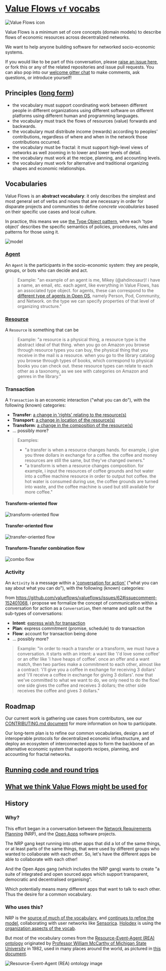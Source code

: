 # [Value Flows `vf` vocabs](https://github.com/valueflows/valueflows)

![Value Flows icon](https://rawgit.com/valueflows/valueflows/master/assets/icon-0.svg)

Value Flows is a minimum set of core concepts (domain models) to describe flows of economic resources across decentralized networks.

We want to help anyone building software for networked socio-economic systems.

If you would like to be part of this conversation, please [raise an issue here](https://github.com/valueflows/valueflows/issues), or fork this or any of the related repositories and issue pull requests.  You can also pop into our [welcome gitter chat](https://gitter.im/valueflows/welcome) to make comments, ask questions, or introduce yourself!

## Principles ([long form](https://github.com/valueflows/valueflows/wiki/Principles-for-this-vocabulary))

- the vocabulary must support coordinating work between different people in different organizations using different software on different platforms using different human and programming languages.
- the vocabulary must track the flows of resources (value) forwards and backwards.
- the vocabulary must distribute income (rewards) according to peoples' contributions, regardless of where and when in the network those contributions occurred.
- the vocabulary must be fractal: it must support high-level views of networks as well zooming in to lower and lower levels of detail.
- the vocabulary must work at the recipe, planning, and accounting levels.
- the vocabulary must work for alternative and traditional organizing shapes and economic relationships.

## Vocabularies

Value Flows is an **abstract vocabulary**: it only describes the simplest and most general set of verbs and nouns that are necessary in order for disparate projects and communities to define *concrete vocabularies* based on their specific use cases and local culture.

In practice, this means we use [the Type Object pattern](http://www.cs.ox.ac.uk/jeremy.gibbons/dpa/typeobject.pdf), whre each 'type object' describes the specific semantics of policies, procedures, rules and patterns for those using it.

![model](https://docs.google.com/drawings/d/1ZmlgstkpoOeUrdeCkWn7PziXC8iqS3eh9281bjTyxX4/pub?w=960&h=720)

### [Agent](https://github.com/valueflows/agent)

An `Agent` is the participants in the socio-economic system: they are people, groups, or bots who can decide and act.

> Example: "an example of an agent is me, Mikey (@ahdinosaur)! i have a name, an email, etc. each agent, like everything in Value Flows, has an associated type object. for agents, these can correspond to the [different type of agents in Open OS](https://enspiral.gitbooks.io/open-os/content/en/levels_of_organising.html), namely Person, Pod, Community, and Network. on the type we can specify properties of that level of organizing structure."

### [Resource](https://github.com/valueflows/resource)

A `Resource` is something that can be 

> Example: "a resource is a physical thing, a resource type is the abstract ideal of that thing. when you go on Amazon you browse through resource types you can buy, the physical thing that you receive in the mail is a resource. when you go to the library catalog you browse through types of books, which correspond to physical books you can check out. these resource types can relate to each other as a taxonomy, as we see with categories on Amazon and genres in the library."

### Transaction

A `Transaction` is an economic interaction ("what you can do"), with the following (known) categories:

- **Transfer**: [a change in 'rights' relating to the resource(s)](https://github.com/valueflows/exchange/issues/12#issuecomment-160162115)
- **Transport**: [a change in location of the resource(s)](https://github.com/valueflows/exchange/issues/12#issuecomment-160174390)
- **Transform**: [a change in the composition of the resource(s)](https://github.com/valueflows/process)
- ... possibly more?

> Examples:
>
> - "a transfer is when a resource changes hands. for example, i give you three dollars in exchange for a coffee. the coffee and money resources are still the same, but they've changed owners."
> - "a transform is when a resource changes composition. for example, i input the resources of coffee grounds and hot water into a coffee machine resource in order to output hot coffee. the hot water is consumed during use, the coffee grounds are turned into waste, and the coffee machine is used but still available for more coffee."

#### Transform-oriented flow

![transform-oriented flow](https://i.imgur.com/74gIY5C.png)

#### Transfer-oriented flow

![transfer-oriented flow](https://docs.google.com/drawings/d/1og6iUscoFmzHm2zkfhwSU3lp6zHPX2j3BfvTmyfGmww/pub?w=720&h=330)

#### Transform-Transfer combination flow

![combo flow](https://docs.google.com/drawings/d/1Sm389PH04BS_gvrvPD7_idGf-EdZmD2mhRiNl3V26a8/pub?w=746&h=674)

### Activity

An `Activity` is a message within a ['conversation for action']() ("what you can say about what you can do"), with the following (known) categories:

from https://github.com/valueflows/valueflows/issues/62#issuecomment-152401068, i propose we formalize the concept of communication within a conversation for action as a `Conversation`, then rename and split out the sub-types of conversations:

- **Intent**: [express wish for transaction](https://github.com/valueflows/intent)
- **Plan**: express commitment (promise, schedule) to do transaction
- **Flow**: account for transaction being done
- ... possibly more?

> Example: "in order to reach a transfer or a transform, we must have a conversation. it starts with an intent: a want like 'i'd love some coffee' or an offer like 'i have heaps of coffee'. once an offer and a want match, then two parties make a commitment to each other, almost like a contract: 'i'll give you a coffee in exchange for receiving 3 dollars' and 'i'll receive a coffee in exchange for giving 3 dollars'. now that we've committed to what we want to do, we only need to do the flow! one side gives the coffee and receives 3 dollars; the other side receives the coffee and gives 3 dollars."

## Roadmap

Our current work is gathering use cases from contributors, see our [CONTRIBUTING.md document](./CONTRIBUTING.md) for more information on how to participate.

Our long-term plan is to refine our common vocabularies, design a set of interoperable protocols for decentralized economic infrastructure, and deploy an ecosystem of interconnected apps to form the backbone of an alternative economic system that supports recipes, planning, and accounting for fractal networks.

## [Running code and round trips](https://github.com/valueflows/valueflows/wiki/Running-code-and-round-trips)

## [What we think Value Flows might be used for](https://github.com/valueflows/valueflows/wiki/What-we-think-Value-Flows-might-be-used-for)

## History

### Why?

This effort began in a conversation between the [Network Requirements Planning](https://github.com/valnet/valuenetwork) (NRP), and the [Open Apps](https://github.com/open-app/core) software projects. 

The NRP gang kept running into other apps that did a lot of the same things, or at least parts of the same things, that were used by different groups who wanted to collaborate with each other. So, let's have the different apps be able to collaborate with each other!

And the Open Apps gang (which includes the NRP gang) wants to create "a suite of integrated and open sourced apps which support transparent, democratic and decentralised organising".

Which potentially means many different apps that want to talk to each other. Thus the desire for a common vocabulary.

### Who uses this?

NRP is the [source of much of the vocabulary](https://github.com/valnet/valuenetwork/wiki/Core), and [continues to refine the model](https://github.com/valnet/valuenetwork/blob/master/docs/core_model.txt), collaborating with user networks like [Sensorica](http://nrp.sensorica.co). [Holodex](https://github.com/open-app/holodex) is using the [organization aspects of the vocab](https://github.com/valueflows/agent).

But most of the vocabulary comes from the [Resource-Event-Agent (REA) ontology](http://en.wikipedia.org/wiki/Resources,_events,_agents_(accounting_model)) originated by [Professor William McCarthy of Michigan State University](https://www.msu.edu/~mccarth4/) in 1982, used in many places around the world, as pictured in [this document](http://www.msu.edu/user/mccarth4/Alabama.doc).

![Resource-Event-Agent (REA) ontology image](https://raw.github.com/valnet/valuenetwork/master/valuenetwork/site_media/media/photos/REA_event.png)
